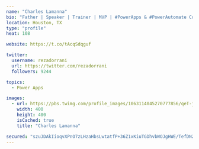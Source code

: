 ```yaml
---
name: "Charles Lamanna"
bio: "Father | Speaker | Trainer | MVP | #PowerApps & #PowerAutomate Community Super User | YouTuber Right-pointing triangle http://youtube.com/c/rezadorrani | Learn - Share - Clockwise rightwards and leftwards open circle arrows"
location: Houston, TX
type: "profile"
heat: 108

website: https://t.co/tAcqSdqguf

twitter:
  username: rezadorrani
  url: https://twitter.com/rezadorrani
  followers: 9244

topics:
  - Power Apps

images:
  - url: https://pbs.twimg.com/profile_images/1063114045270777856/qeT-jpWr_400x400.jpg
    width: 400
    height: 400
    isCached: true
    title: "Charles Lamanna"

secured: "szuJDAkIioqvXPnO7zLHzaHbsLwtatfP+36Z1xKiuTGDhvbWOJgHWE/TefDN2RjLNHjAa3TIL/9+Ayor1hjBno0L809kwaOBmXnawb0+tQ8/fr9LpofFtiKS6lBa5mLlhPpjNZICfgnHm0cVuT4RyBU3oLGZ7wKsW9I8Wg3Eo+nDLJXTyM9or41KK9mVQe7Aii34CQ1iMK33Z5Nr1bHBSZaAKWmwsu/1vvu1lIRpg9uaJ1r6Q91oxYh0IhK+17D0wwWSM3/wHqm75OGf2mr/1xCjxpaLEJwepR0Oe0sSbSGalcB1FNf08721sKoaC3mbrMdFPnoKHdrn5iaDyWMM/f7LHggQLIpPRKQ5gPd7R7oy6nYZCI/TDkFmbgKoWo0Yv/OnQvw69X16ccpDD5HQv2IStRPvVjhf6ap0WQ6+k3g=;bfWKW4m48Q5u/YPVr5IMiA=="
---
```


